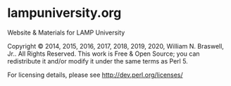 lampuniversity.org
==================

Website & Materials for LAMP University

Copyright © 2014, 2015, 2016, 2017, 2018, 2019, 2020, William N. Braswell, Jr..  All Rights Reserved.  This work is Free & Open Source; you can redistribute it and/or modify it under the same terms as Perl 5.

For licensing details, please see <a href="http://dev.perl.org/licenses/">http://dev.perl.org/licenses/</a>

